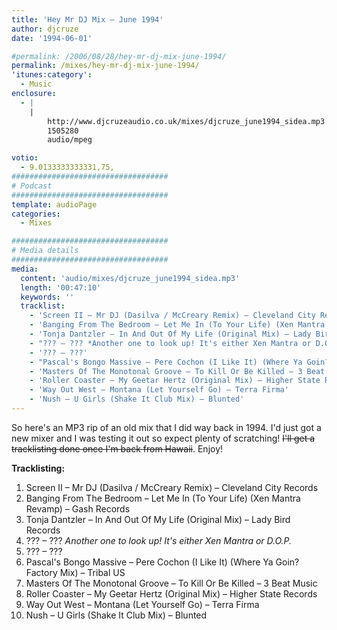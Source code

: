 ```yaml
---
title: 'Hey Mr DJ Mix – June 1994'
author: djcruze
date: '1994-06-01'

#permalink: /2006/08/28/hey-mr-dj-mix-june-1994/
permalink: /mixes/hey-mr-dj-mix-june-1994/
'itunes:category':
  - Music
enclosure:
  - |
    |
        http://www.djcruzeaudio.co.uk/mixes/djcruze_june1994_sidea.mp3
        1505280
        audio/mpeg

votio:
  - 9.0133333333331,75,
###################################
# Podcast
###################################
template: audioPage
categories:
  - Mixes

###################################
# Media details
###################################
media:
  content: 'audio/mixes/djcruze_june1994_sidea.mp3'
  length: '00:47:10'
  keywords: ''
  tracklist:
    - 'Screen II – Mr DJ (Dasilva / McCreary Remix) – Cleveland City Records'
    - 'Banging From The Bedroom – Let Me In (To Your Life) (Xen Mantra Revamp) – Gash Records'
    - 'Tonja Dantzler – In And Out Of My Life (Original Mix) – Lady Bird Records'
    - "??? – ??? *Another one to look up! It's either Xen Mantra or D.O.P.*"
    - '??? – ???'
    - "Pascal's Bongo Massive – Pere Cochon (I Like It) (Where Ya Goin? Factory Mix) – Tribal US"
    - 'Masters Of The Monotonal Groove – To Kill Or Be Killed – 3 Beat Music'
    - 'Roller Coaster – My Geetar Hertz (Original Mix) – Higher State Records'
    - 'Way Out West – Montana (Let Yourself Go) – Terra Firma'
    - 'Nush – U Girls (Shake It Club Mix) – Blunted'
---
```


So here's an MP3 rip of an old mix that I did way back in 1994. I'd just got a new mixer and I was testing it out so expect plenty of scratching! <strike>I'll get a tracklisting done once I'm back from Hawaii</strike>. Enjoy!

**Tracklisting:**

1. Screen II – Mr DJ (Dasilva / McCreary Remix) – Cleveland City Records
2. Banging From The Bedroom – Let Me In (To Your Life) (Xen Mantra Revamp) – Gash Records
3. Tonja Dantzler – In And Out Of My Life (Original Mix) – Lady Bird Records
4. ??? – ??? _Another one to look up! It's either Xen Mantra or D.O.P._
5. ??? – ???
6. Pascal's Bongo Massive – Pere Cochon (I Like It) (Where Ya Goin? Factory Mix) – Tribal US
7. Masters Of The Monotonal Groove – To Kill Or Be Killed – 3 Beat Music
8. Roller Coaster – My Geetar Hertz (Original Mix) – Higher State Records
9. Way Out West – Montana (Let Yourself Go) – Terra Firma
10. Nush – U Girls (Shake It Club Mix) – Blunted

<div style="clear:both;">
</div>
